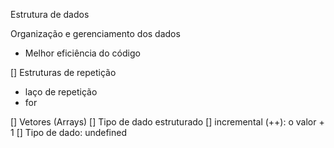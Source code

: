 Estrutura de dados

Organização e gerenciamento dos dados

- Melhor eficiência do código

[] Estruturas de repetição
- laço de repetição
- for 

[] Vetores (Arrays) 
[] Tipo de dado estruturado 
[] incremental (++): o valor + 1 
[] Tipo de dado: undefined